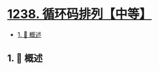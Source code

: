 # [1238. 循环码排列【中等】](https://github.com/Tdahuyou/TNotes.leetcode/tree/main/notes/1238.%20%E5%BE%AA%E7%8E%AF%E7%A0%81%E6%8E%92%E5%88%97%E3%80%90%E4%B8%AD%E7%AD%89%E3%80%91)

<!-- region:toc -->

- [1. 📝 概述](#1--概述)

<!-- endregion:toc -->

## 1. 📝 概述
